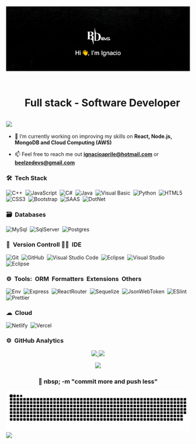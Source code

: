 <div style="display:flex; justify-content:center;" >

![alt README header](/carta%20presentacion.png)

</div>

<div id="user-content-toc">
  <ul align="center">
    <summary><h1 style="display: inline-block; border-bottom:0px;">Full stack - Software Developer</h1></summary>
  </ul>
</div>
<!--horizontal divider(gif with gradiant)-->
<div>
<img src="https://user-images.githubusercontent.com/73097560/115834477-dbab4500-a447-11eb-908a-139a6edaec5c.gif">
</div>
<div align="left">

- 🌱 I’m currently working on improving my skills on **React, Node.js, MongoDB and Cloud Computing (AWS)**

- 📫 Feel free to reach me out **ignacioaprile@hotmail.com** or **beelzedevs@gmail.com**
</div>

<div>

### 🛠 &nbsp;Tech Stack

![C++](https://img.shields.io/badge/c++-%2300599C.svg?style=for-the-badge&logo=c%2B%2B&logoColor=white)&nbsp;
![JavaScript](https://img.shields.io/badge/javascript-%23323330.svg?style=for-the-badge&logo=javascript&logoColor=%23F7DF1E)&nbsp;
![C#](https://img.shields.io/badge/C%23-512BD4?style=for-the-badge&logo=csharp&logoColor=white)&nbsp;
![Java](https://img.shields.io/badge/java-%23ED8B00.svg?style=for-the-badge&logo=openjdk&logoColor=red)&nbsp;
![Visual Basic](https://img.shields.io/badge/VisualBasic-007ACC?style=for-the-badge&logo=visualbasic&logoColor=white)&nbsp;
![Python](https://img.shields.io/badge/python-3670A0?style=for-the-badge&logo=python&logoColor=ffdd54)&nbsp;
![HTML5](https://img.shields.io/badge/html5-%23E34F26.svg?style=for-the-badge&logo=html5&logoColor=white)&nbsp;
![CSS3](https://img.shields.io/badge/css3-%231572B6.svg?style=for-the-badge&logo=css3&logoColor=white)&nbsp;
![Bootstrap](https://img.shields.io/badge/bootstrap-%23563D7C.svg?style=for-the-badge&logo=bootstrap&logoColor=white)&nbsp;
![SAAS](https://img.shields.io/badge/Sass-CC6699?style=for-the-badge&logo=sass&logoColor=white)&nbsp;
![DotNet](https://img.shields.io/badge/.Net-512BD4?style=for-the-badge&logo=dotnet&logoColor=white)&nbsp;

### 🗃 &nbsp;Databases

![MySql](https://img.shields.io/badge/MySQL-005C84?style=for-the-badge&logo=mysql&logoColor=white)&nbsp;
![SqlServer](https://img.shields.io/badge/Microsoft_SQL_Server-CC2927?style=for-the-badge&logo=microsoft-sql-server&logoColor=black)&nbsp;
![Postgres](https://img.shields.io/badge/PostgreSQL-316192?style=for-the-badge&logo=postgresql&logoColor=white)&nbsp;

### 🧰 &nbsp;Version Controll 👩‍💻 &nbsp;IDE 

![Git](https://img.shields.io/badge/git-%23F05033.svg?style=for-the-badge&logo=git&logoColor=white)&nbsp;
![GitHub](https://img.shields.io/badge/github-%23121011.svg?style=for-the-badge&logo=github&logoColor=white)&nbsp;
![Visual Studio Code](https://img.shields.io/badge/Visual%20Studio%20Code-0078d7.svg?style=for-the-badge&logo=visual-studio-code&logoColor=white)&nbsp;
![Eclipse](https://img.shields.io/badge/Eclipse-2C2255?style=for-the-badge&logo=eclipse&logoColor=white)&nbsp;
![Visual Studio](https://img.shields.io/badge/Visual_Studio-5C2D91?style=for-the-badge&logo=visual%20studio&logoColor=white)&nbsp;
![Eclipse](https://img.shields.io/badge/sublime_text-%23575757.svg?&style=for-the-badge&logo=sublime-text&logoColor=important)&nbsp;

### ⚙️ &nbsp;Tools: &nbsp;ORM &nbsp;Formatters &nbsp;Extensions &nbsp;Others
![Env](https://img.shields.io/badge/Dotenv-black?style=for-the-badge&logo=dotenv&logoColor=ECD53F)&nbsp;
![Express](https://img.shields.io/badge/Express.js-404D59?style=for-the-badge)&nbsp;
![ReactRouter](https://img.shields.io/badge/React_Router-CA4245?style=for-the-badge&logo=react-router&logoColor=white)&nbsp;
![Sequelize](https://img.shields.io/badge/sequelize-323330?style=for-the-badge&logo=sequelize&logoColor=blue)&nbsp;
![JsonWebToken](https://img.shields.io/badge/json%20web%20tokens-323330?style=for-the-badge&logo=json-web-tokens&logoColor=pink)&nbsp;
![ESlint](https://img.shields.io/badge/eslint-3A33D1?style=for-the-badge&logo=eslint&logoColor=white)&nbsp;
![Prettier](https://img.shields.io/badge/prettier-1A2C34?style=for-the-badge&logo=prettier&logoColor=F7BA3E)&nbsp;


### ☁ &nbsp;Cloud
![Netlify](https://img.shields.io/badge/Netlify-00C7B7?style=for-the-badge&logo=netlify&logoColor=white)&nbsp;
![Vercel](https://img.shields.io/badge/Vercel-000000?style=for-the-badge&logo=vercel&logoColor=white)&nbsp;


</div>

<!--- stats  -->
<div>

### ⚙️ &nbsp;GitHub Analytics

<p align="center">
  <a href="https://github.com/beelzedevs">
    <img height="180em" src="https://github-readme-stats-eight-theta.vercel.app/api?username=beelzedevs&show_icons=true&theme=vision-friendly-dark&include_all_commits=true&count_private=true"/>
  </a>
  <a href="https://github.com/beelzedevs">
    <img height="180em" src="https://github-readme-stats-eight-theta.vercel.app/api/top-langs/?username=beelzedevs&layout=compact&langs_count=8&theme=vision-friendly-dark"/>
  </a>
</p>
<div>
<p align="center">
  <img height="180em" src="https://github-readme-streak-stats.herokuapp.com/?user=beelzedevs&theme=vision-friendly-dark&hide_border=true"/>
</p>
<!--- stats (end) -->
</div>

<div align="center">

### 🐍 nbsp; -m "commit more and push less"
  <a href="https://github.com/beelzedevs">
  <img src="https://github.com/1999AZZAR/1999AZZAR/blob/readme/resources/img/grid-snake.svg"
       alt="snake" /></a>
</div>

<div>
<img src="https://user-images.githubusercontent.com/73097560/115834477-dbab4500-a447-11eb-908a-139a6edaec5c.gif">
</div>
